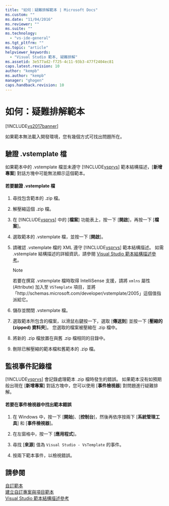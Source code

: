 ```yaml
---
title: "如何：疑難排解範本 | Microsoft Docs"
ms.custom: ""
ms.date: "11/04/2016"
ms.reviewer: ""
ms.suite: ""
ms.technology: 
  - "vs-ide-general"
ms.tgt_pltfrm: ""
ms.topic: "article"
helpviewer_keywords: 
  - "Visual Studio 範本, 疑難排解"
ms.assetid: 3e577ad2-f725-4c11-93b3-477f2404ec81
caps.latest.revision: 10
author: "kempb"
ms.author: "kempb"
manager: "ghogen"
caps.handback.revision: 10
---
```

# 如何：疑難排解範本
[!INCLUDE[vs2017banner](../code-quality/includes/vs2017banner.md)]

如果範本無法載入開發環境，您有幾個方式可找出問題所在。  
  
## 驗證 .vstemplate 檔  
 如果範本中的 .vstemplate 檔並未遵守 [!INCLUDE[vsprvs](../code-quality/includes/vsprvs_md.md)] 範本結構描述，\[**新增專案**\] 對話方塊中可能無法顯示這個範本。  
  
#### 若要驗證 .vstemplate 檔  
  
1.  尋找包含範本的 .zip 檔。  
  
2.  解壓縮這個 .zip 檔。  
  
3.  在 [!INCLUDE[vsprvs](../code-quality/includes/vsprvs_md.md)] 中的 \[**檔案**\] 功能表上，按一下 \[**開啟**\]，再按一下 \[**檔案**\]。  
  
4.  選取範本的 .vstemplate 檔，並按一下 \[**開啟**\]。  
  
5.  請確認 .vstemplate 檔的 XML 遵守 [!INCLUDE[vsprvs](../code-quality/includes/vsprvs_md.md)] 範本結構描述。  如需 .vstemplate 結構描述的詳細資訊，請參閱 [Visual Studio 範本結構描述參考](../extensibility/visual-studio-template-schema-reference.md)。  
  
    > [!NOTE]
    >  若要在撰寫 .vstemplate 檔時取得 IntelliSense 支援，請將 `xmlns` 屬性 \(Attribute\) 加入至 `VSTemplate` 項目，並將「http:\/\/schemas.microsoft.com\/developer\/vstemplate\/2005」這個值指派給它。  
  
6.  儲存並關閉 .vstemplate 檔。  
  
7.  選取範本所包含的檔案，以滑鼠右鍵按一下，選取 \[**傳送到**\] 並按一下 \[**壓縮的 \(zipped\) 資料夾**\]。  您選取的檔案被壓縮在 .zip 檔中。  
  
8.  將新的 .zip 檔放置在與舊 .zip 檔相同的目錄中。  
  
9. 刪除已解壓縮的範本檔和舊範本的 .zip 檔。  
  
## 監視事件記錄檔  
 [!INCLUDE[vsprvs](../code-quality/includes/vsprvs_md.md)] 會記錄處理範本 .zip 檔時發生的錯誤。  如果範本沒有如預期般出現在 \[**新增專案**\] 對話方塊中，您可以使用 \[**事件檢視器**\] 對問題進行疑難排解。  
  
#### 若要在事件檢視器中找出範本錯誤  
  
1.  在 Windows 中，按一下 \[**開始**\]、\[**控制台**\]，然後再依序按兩下 \[**系統管理工具**\] 和 \[**事件檢視器**\]。  
  
2.  在左窗格中，按一下 \[**應用程式**\]。  
  
3.  尋找 \[**來源**\] 值為 `Visual Studio - VsTemplate` 的事件。  
  
4.  按兩下範本事件，以檢視錯誤。  
  
## 請參閱  
 [自訂範本](../ide/customizing-project-and-item-templates.md)   
 [建立自訂專案與項目範本](../ide/creating-project-and-item-templates.md)   
 [Visual Studio 範本結構描述參考](../extensibility/visual-studio-template-schema-reference.md)